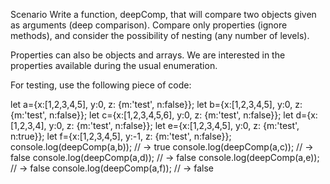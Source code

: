 Scenario
Write a function, deepComp, that will compare two objects given as arguments (deep comparison). Compare only properties (ignore methods), and consider the possibility of nesting (any number of levels).

Properties can also be objects and arrays. We are interested in the properties available during the usual enumeration.

For testing, use the following piece of code:

let a={x:[1,2,3,4,5], y:0, z: {m:'test', n:false}};
let b={x:[1,2,3,4,5], y:0, z: {m:'test', n:false}};
let c={x:[1,2,3,4,5,6], y:0, z: {m:'test', n:false}};
let d={x:[1,2,3,4], y:0, z: {m:'test', n:false}};
let e={x:[1,2,3,4,5], y:0, z: {m:'test', n:true}};
let f={x:[1,2,3,4,5], y:-1, z: {m:'test', n:false}};
console.log(deepComp(a,b)); // -> true
console.log(deepComp(a,c)); // -> false
console.log(deepComp(a,d)); // -> false
console.log(deepComp(a,e)); // -> false
console.log(deepComp(a,f)); // -> false